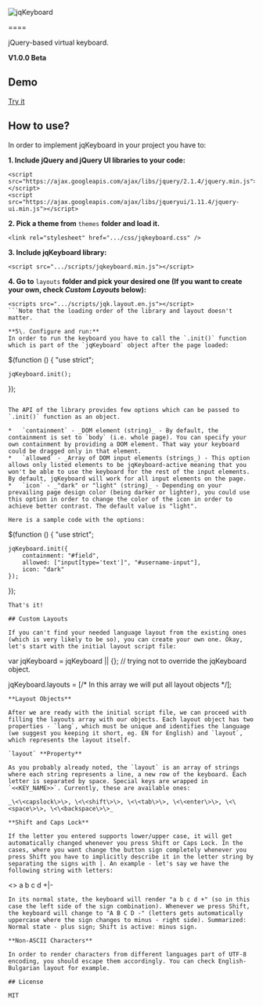 ![jqKeyboard](https://raw.githubusercontent.com/hAWKdv/jqKeyboard/master/misc/logo.png)

====

jQuery-based virtual keyboard.

**V1.0.0 Beta**

## Demo

[Try it](http://htmlpreview.github.io/?https://raw.githubusercontent.com/hAWKdv/jqKeyboard/master/demos/main.html)

## How to use?

In order to implement jqKeyboard in your project you have to:

**1\. Include jQuery and jQuery UI libraries to your code:**
```
<script src="https://ajax.googleapis.com/ajax/libs/jquery/2.1.4/jquery.min.js"></script>
<script src="https://ajax.googleapis.com/ajax/libs/jqueryui/1.11.4/jquery-ui.min.js"></script>
```

**2\. Pick a theme from** `themes` **folder and load it.**
```
<link rel="stylesheet" href=".../css/jqkeyboard.css" />
```

**3\. Include jqKeyboard library:**
```
<script src=".../scripts/jqkeyboard.min.js"></script>
```

**4\. Go to** `layouts` **folder and pick your desired one (If you want to create your own, check _Custom Layouts_ below):**
```
<scripts src=".../scripts/jqk.layout.en.js"></script>
```Note that the loading order of the library and layout doesn't matter.

**5\. Configure and run:**
In order to run the keyboard you have to call the `.init()` function which is part of the `jqKeyboard` object after the page loaded:
```
$(function () {
    "use strict";

    jqKeyboard.init();
});
```

The API of the library provides few options which can be passed to `.init()` function as an object.

*   `containment` - _DOM element (string)_ - By default, the containment is set to `body` (i.e. whole page). You can specify your own containment by providing a DOM element. That way your keyboard could be dragged only in that element.
*   `allowed` - _Array of DOM input elements (strings_) - This option allows only listed elements to be jqKeyboard-active meaning that you won't be able to use the keyboard for the rest of the input elements. By default, jqKeyboard will work for all input elements on the page.
*   `icon` - _"dark" or "light" (string)_ - Depending on your prevailing page design color (being darker or lighter), you could use this option in order to change the color of the icon in order to achieve better contrast. The default value is "light".

Here is a sample code with the options:
```
$(function () {
    "use strict";

    jqKeyboard.init({
        containment: "#field",
        allowed: ["input[type='text']", "#username-input"],
        icon: "dark"
    });
});
```
That's it!

## Custom Layouts

If you can't find your needed language layout from the existing ones (which is very likely to be so), you can create your own one. Okay, let's start with the initial layout script file:
```
var jqKeyboard = jqKeyboard || {}; // trying not to override the jqKeyboard object.

jqKeyboard.layouts = [/* In this array we will put all layout objects */];
```
**Layout Objects**

After we are ready with the initial script file, we can proceed with filling the layouts array with our objects. Each layout object has two properties - `lang`, which must be unique and identifies the language (we suggest you keeping it short, eg. EN for English) and `layout`, which represents the layout itself.

`layout` **Property**

As you probably already noted, the `layout` is an array of strings where each string represents a line, a new row of the keyboard. Each letter is separated by space. Special keys are wrapped in `<<KEY_NAME>>`. Currently, these are available ones:

_\<\<capslock\>\>, \<\<shift\>\>, \<\<tab\>\>, \<\<enter\>\>, \<\<space\>\>, \<\<backspace\>\>_

**Shift and Caps Lock**

If the letter you entered supports lower/upper case, it will get automatically changed whenever you press Shift or Caps Lock. In the cases, where you want change the button sign completely whenever you press Shift you have to implicitly describe it in the letter string by separating the signs with |. An example - let's say we have the following string with letters:

```
<<shift>> a b c d +|-
```
In its normal state, the keyboard will render "a b c d +" (so in this case the left side of the sign combination). Whenever we press Shift, the keyboard will change to "A B C D -" (letters gets automatically uppercase where the sign changes to minus - right side). Summarized: Normal state - plus sign; Shift is active: minus sign.

**Non-ASCII Characters**

In order to render characters from different languages part of UTF-8 encoding, you should escape them accordingly. You can check English-Bulgarian layout for example.

## License

MIT